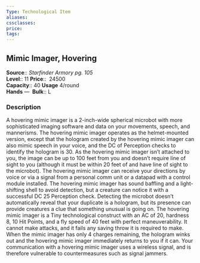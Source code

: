 ```yaml
---
Type: Technological Item
aliases:
cssclasses:
price: 
tags:
---
```

## Mimic Imager, Hovering

**Source**:: _Starfinder Armory pg. 105_  
**Level**:: 11
**Price**::  24500  
**Capacity**:: 40 **Usage** 4/round  
**Hands** — 
**Bulk**:: L

### Description

A hovering mimic imager is a 2-inch-wide spherical microbot with more sophisticated imaging software and data on your movements, speech, and mannerisms. The hovering mimic imager operates as the helmet-mounted version, except that the hologram created by the hovering mimic imager can also mimic speech in your voice, and the DC of Perception checks to identify the hologram is 30. As the hovering mimic imager isn’t attached to you, the image can be up to 100 feet from you and doesn’t require line of sight to you (although it must be within 20 feet of and have line of sight to the microbot). The hovering mimic imager can receive your directions by voice or via a signal from a personal comm unit or a datapad with a control module installed. The hovering mimic imager has sound baffling and a light-shifting shell to avoid detection, but a creature can notice it with a successful DC 25 Perception check. Detecting the microbot doesn’t automatically reveal that your duplicate is a hologram, but its presence can provide creatures a clue that something unusual is going on. The hovering mimic imager is a Tiny technological construct with an AC of 20, hardness 8, 10 Hit Points, and a fly speed of 40 feet with perfect maneuverability. It cannot make attacks, and it fails any saving throw it is required to make. When the mimic imager has only 4 charges remaining, the hologram winks out and the hovering mimic imager immediately returns to you if it can. Your communication with a hovering mimic imager uses a wireless signal, and is therefore vulnerable to countermeasures such as signal jammers.